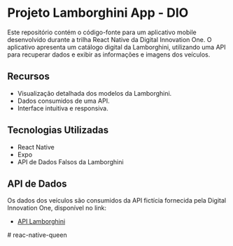 # Projeto Lamborghini App - DIO

Este repositório contém o código-fonte para um aplicativo mobile desenvolvido durante a trilha React Native da Digital Innovation One. O aplicativo apresenta um catálogo digital da Lamborghini, utilizando uma API para recuperar dados e exibir as informações e imagens dos veículos.

## Recursos

- Visualização detalhada dos modelos da Lamborghini.
- Dados consumidos de uma API.
- Interface intuitiva e responsiva.

## Tecnologias Utilizadas

- React Native
- Expo
- API de Dados Falsos da Lamborghini

## API de Dados

Os dados dos veículos são consumidos da API fictícia fornecida pela Digital Innovation One, disponível no link:

- [API Lamborghini](https://digitalinnovationone.github.io/fake-data-api-lamborghini/api/lamborghini.json)


#   r e a c - n a t i v e - q u e e n  
 